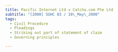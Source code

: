 ```yaml
---
title: Pacific Internet Ltd v Catcha.com Pte Ltd
subtitle: "[2000] SGHC 83 / 10\_May\_2000"
tags:
  - Civil Procedure
  - Pleadings
  - Striking out part of statement of claim
  - Governing principles

---
```


